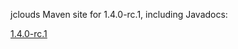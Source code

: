 jclouds Maven site for 1.4.0-rc.1, including Javadocs:

[1.4.0-rc.1](http://demobox.github.com/jclouds-maven-site-1.4.0-rc.1/1.4.0-rc.1/jclouds-multi/)